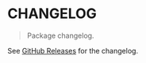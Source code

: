 # CHANGELOG

> Package changelog.

See [GitHub Releases](https://github.com/stdlib-js/stats-base-dists-f-mode/releases) for the changelog.